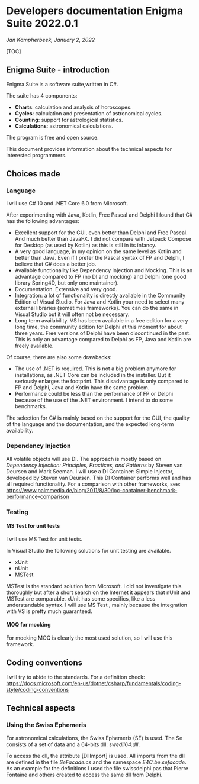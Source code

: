 # Developers documentation Enigma Suite 2022.0.1

*Jan Kampherbeek, January 2, 2022*

[TOC]



## Enigma Suite - introduction

Enigma Suite is a software suite,written in C#.

The suite has 4 components:

- **Charts**: calculation and analysis of horoscopes.
- **Cycles**: calculation and presentation of astronomical cycles.
- **Counting**: support for astrological statistics.
- **Calculations**: astronomical calculations.

The program is free and open source. 

This document provides information about the technical aspects for interested programmers.



## Choices made

### Language

I will use C# 10 and .NET Core 6.0 from Microsoft. 

After experimenting with Java, Kotlin, Free Pascal and Delphi I found that C# has the following advantages:

- Excellent support for the GUI, even better than Delphi and Free Pascal. And much better than JavaFX. I did not compare with Jetpack Compose for Desktop (as used by Kotlin) as this is still in its infancy.
- A very good language, in my opinion on the same level as Kotlin and better than Java. Even if I prefer the Pascal syntax of FP and Delphi, I believe that C# does a better job.
- Available functionality like Dependency Injection and Mocking. This is an advantage compared to FP (no DI and mocking)  and Delphi (one good library Spring4D, but only one maintainer).
- Documentation. Extensive and very good. 
- Integration: a lot of functionality is directly available in the Community Edition of Visual Studio. For Java and Kotlin your need to select many external libraries (sometimes frameworks). You can do the same in Visual Studio but it will often not be necessary.
- Long term availability. VS has been available in a free edition for a very long time, the community edition for Delphi at this moment for about three years. Free versions of Delphi have been discontinued in the past. This is only an advantage compared to Delphi as FP, Java and Kotlin are freely available.

Of course, there are also some drawbacks:

- The use of .NET is required. This is not a big problem anymore for installations, as .NET Core can be included in the installer.  But it seriously enlarges the footprint. This disadvantage is only compared to FP and Delphi, Java and Kotlin have the same problem.
- Performance could be less than the performance of FP or Delphi because of the use of the .NET environment. I intend to do some benchmarks.

The selection for C# is mainly based on the support for the GUI, the quality of the language and the documentation, and the expected long-term availability.

### Dependency Injection

All volatile objects will use DI. The approach is mostly based on *Dependency Injection: Principles, Practices, and Patterns* by Steven van Deursen and Mark Seeman. I will use a DI Container: Simple Injector, developed by Steven van Deursen. This DI Container performs well and has all required functionality. For a comparison with other frameworks, see: https://www.palmmedia.de/blog/2011/8/30/ioc-container-benchmark-performance-comparison



### Testing

#### MS Test for unit tests

I will use MS Test for unit tests.

In Visual Studio the following solutions for unit testing are available.

- xUnit
- nUnit
- MSTest

MSTest is the standard solution from Microsoft. I did not investigate this thoroughly but after a short search on the Internet it appears that nUnit and MSTest are comparable. xUnit has some specifics, like a less understandable syntax. I will use MS Test , mainly because the integration with VS is pretty much guaranteed.

#### MOQ for mocking

For mocking MOQ is clearly the most used solution, so I will use this framework.



## Coding conventions

I will try to abide to the standards. For a definition check: https://docs.microsoft.com/en-us/dotnet/csharp/fundamentals/coding-style/coding-conventions



## Technical aspects

### Using the Swiss Ephemeris

For astronomical calculations, the Swiss Ephemeris (SE) is used. The Se consists of a set of data and a 64-bits dll: *swedll64.dll*.

To access the dll, the attribute [DllImport] is used. All imports from the dll are defined in the file *SeFacade.cs* and the namespace *E4C.be.sefacade*. As an example for the definitions I used the file swissdelphi.pas that Pierre Fontaine and others created to access the same dll from Delphi.



